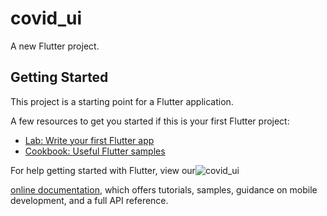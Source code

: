 # covid_ui

A new Flutter project.

## Getting Started

This project is a starting point for a Flutter application.

A few resources to get you started if this is your first Flutter project:

- [Lab: Write your first Flutter app](https://flutter.dev/docs/get-started/codelab)
- [Cookbook: Useful Flutter samples](https://flutter.dev/docs/cookbook)

For help getting started with Flutter, view our![covid_ui](https://user-images.githubusercontent.com/27766375/114100054-82b5ab80-98a2-11eb-8486-439b2e58f94e.jpg)

[online documentation](https://flutter.dev/docs), which offers tutorials,
samples, guidance on mobile development, and a full API reference.
